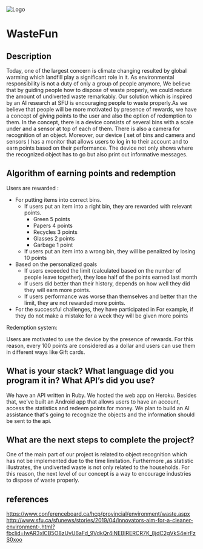 ![Logo](https://user-images.githubusercontent.com/41522248/57200843-8bc6d100-6f45-11e9-8c33-26a4638cea35.png)

# WasteFun

## Description
Today, one of the largest concern is climate changing resulted by global warming which landfill play a significant role in it. As environmental responsibility is not a duty of only a group of people anymore, We believe that by guiding people how to dispose of waste properly, we could reduce the amount of undiverted waste remarkably.
Our solution which is inspired by an AI research at SFU is encouraging people to waste properly.As we believe that people will be more motivated by presence of rewards,  we have a concept of giving points to the user and also the option of redemption to them.
In the concept, there is a device consists of several bins with a scale under and a sensor at top of each of them. There is also a camera for recognition of an object. Moreover, our device ( set of bins and camera and sensors ) has a monitor that allows users to log in to their account and to earn points based on their performance. The device not only shows where the recognized object has to go but also print out informative messages.

## Algorithm of earning points and redemption

Users are rewarded :
- For putting items into correct bins.
  - If users put an item into a right bin, they are rewarded with relevant points.
    - Green 5 points
    - Papers 4 points
    - Recycles 3 points
    - Glasses 2 points
    - Garbage 1 point
  - If users put an item into a wrong bin, they will be penalized by losing 10 points
- Based on the personalized goals
  - If users exceeded the limit (calculated based on the number of people leave together), they lose half of the points earned last month
  - If users did better than their history, depends on how well they did they will earn more points.
  - If users performance was worse than themselves and better than the limit, they are not rewarded more points.
- For the successful challenges, they have participated in
For example, if they do not make a mistake for a week they will be given more points 

Redemption system:

Users are motivated to use the device by the presence of rewards. For this reason, every 100 points are considered as a dollar and users can use them in different ways like Gift cards.


## What is your stack? What language did you program it in? What API’s did you use?
We have an API written in Ruby. We hosted the web app on Heroku.
Besides that, we've built an Android app that allows users to have an account, access the statistics and redeem points for money.
We plan to build an AI assistance that's going to recognize the objects and the information should be sent to the api.

## What are the next steps to complete the project?

One of the main part of our project is related to object recognition which has not be implemented  due to the time limitation.
Furthermore ,as statistic illustrates, the undiverted waste is not only related to the households. For this reason, the next level of our concept is a way to encourage industries to dispose of waste properly.


## references
https://www.conferenceboard.ca/hcp/provincial/environment/waste.aspx
http://www.sfu.ca/sfunews/stories/2019/04/innovators-aim-for-a-cleaner-environment-.html?fbclid=IwAR3xlCB5O8zUvU6aFd_9VdkQr4iNEBIRERCR7K_8jdC2gVkS4eirFzS0xoo





